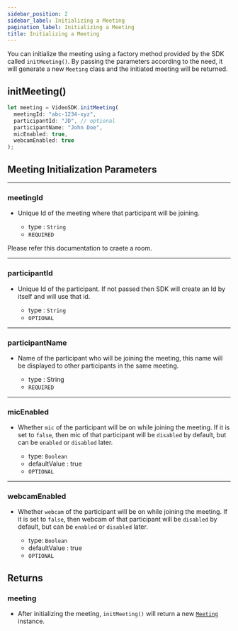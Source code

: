 ```yaml
---
sidebar_position: 2
sidebar_label: Initializing a Meeting
pagination_label: Initializing a Meeting
title: Initializing a Meeting
---
```


<div class="api">

You can initialize the meeting using a factory method provided by the SDK called `initMeeting()`. By passing the parameters according to the need, it will generate a new `Meeting` class and the initiated meeting will be returned.

## initMeeting()

```js title="Swift"
let meeting = VideoSDK.initMeeting(
  meetingId: "abc-1234-xyz",
  participantId: "JD", // optional
  participantName: "John Doe",
  micEnabled: true,
  webcamEnabled: true
);
```

## Meeting Initialization Parameters

---

### meetingId

- Unique Id of the meeting where that participant will be joining.

  - type : `String`
  - `REQUIRED`

Please refer this documentation to craete a room.

---

### participantId

- Unique Id of the participant. If not passed then SDK will create an Id by itself and will use that id.

  - type : `String`
  - `OPTIONAL`
  
---

### participantName

- Name of the participant who will be joining the meeting, this name will be displayed to other participants in the same meeting.

  - type : String
  - `REQUIRED`

---

### micEnabled

- Whether `mic` of the participant will be on while joining the meeting. If it is set to `false`, then mic of that participant will be `disabled` by default, but can be `enabled` or `disabled` later.

  - type: `Boolean`
  - defaultValue : true
  - `OPTIONAL`

---

### webcamEnabled

- Whether `webcam` of the participant will be on while joining the meeting. If it is set to `false`, then webcam of that participant will be `disabled` by default, but can be `enabled` or `disabled` later.

  - type: `Boolean`
  - defaultValue : true
  - `OPTIONAL`


## Returns

### meeting

- After initializing the meeting, `initMeeting()` will return a new [`Meeting`](/javascript/api/sdk-reference/meeting-class/introduction) instance.

</div>